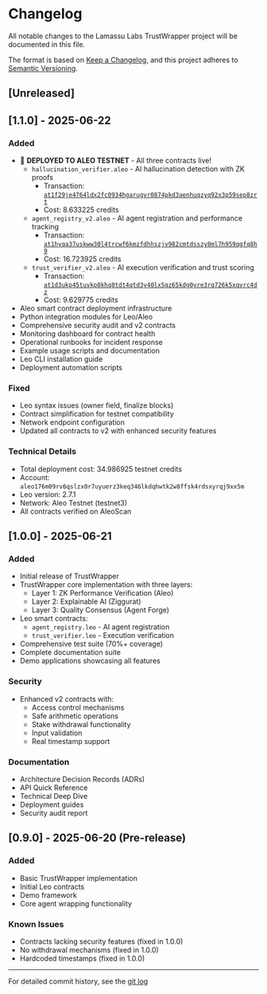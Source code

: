 # Changelog

All notable changes to the Lamassu Labs TrustWrapper project will be documented in this file.

The format is based on [Keep a Changelog](https://keepachangelog.com/en/1.0.0/),
and this project adheres to [Semantic Versioning](https://semver.org/spec/v2.0.0.html).

## [Unreleased]

## [1.1.0] - 2025-06-22

### Added
- 🚀 **DEPLOYED TO ALEO TESTNET** - All three contracts live!
  - `hallucination_verifier.aleo` - AI hallucination detection with ZK proofs
    - Transaction: [`at1f29je4764ldx2fc0934hgarugvr0874pkd3aenhuqzyq92x3p59sep8zrt`](https://testnet.aleoscan.io/transaction?id=at1f29je4764ldx2fc0934hgarugvr0874pkd3aenhuqzyq92x3p59sep8zrt)
    - Cost: 8.633225 credits
  - `agent_registry_v2.aleo` - AI agent registration and performance tracking
    - Transaction: [`at1hyqa37uskww30l4trcwf6kmzfdhhszjv982cmtdsszy8ml7h959qgfq8h9`](https://testnet.aleoscan.io/transaction?id=at1hyqa37uskww30l4trcwf6kmzfdhhszjv982cmtdsszy8ml7h959qgfq8h9)
    - Cost: 16.723925 credits
  - `trust_verifier_v2.aleo` - AI execution verification and trust scoring
    - Transaction: [`at1d3ukp45tuvkp0khq8tdt4qtd3y40lx5qz65kdg0yre3rq726k5xqvrc4dz`](https://testnet.aleoscan.io/transaction?id=at1d3ukp45tuvkp0khq8tdt4qtd3y40lx5qz65kdg0yre3rq726k5xqvrc4dz)
    - Cost: 9.629775 credits
- Aleo smart contract deployment infrastructure
- Python integration modules for Leo/Aleo
- Comprehensive security audit and v2 contracts
- Monitoring dashboard for contract health
- Operational runbooks for incident response
- Example usage scripts and documentation
- Leo CLI installation guide
- Deployment automation scripts

### Fixed
- Leo syntax issues (owner field, finalize blocks)
- Contract simplification for testnet compatibility
- Network endpoint configuration
- Updated all contracts to v2 with enhanced security features

### Technical Details
- Total deployment cost: 34.986925 testnet credits
- Account: `aleo176m09rv6qslzx0r7uyuerz3keq346lkdqhwtk2w8ffsk4rdsxyrqj9xx5m`
- Leo version: 2.7.1
- Network: Aleo Testnet (testnet3)
- All contracts verified on AleoScan

## [1.0.0] - 2025-06-21

### Added
- Initial release of TrustWrapper
- TrustWrapper core implementation with three layers:
  - Layer 1: ZK Performance Verification (Aleo)
  - Layer 2: Explainable AI (Ziggurat)
  - Layer 3: Quality Consensus (Agent Forge)
- Leo smart contracts:
  - `agent_registry.leo` - AI agent registration
  - `trust_verifier.leo` - Execution verification
- Comprehensive test suite (70%+ coverage)
- Complete documentation suite
- Demo applications showcasing all features

### Security
- Enhanced v2 contracts with:
  - Access control mechanisms
  - Safe arithmetic operations
  - Stake withdrawal functionality
  - Input validation
  - Real timestamp support

### Documentation
- Architecture Decision Records (ADRs)
- API Quick Reference
- Technical Deep Dive
- Deployment guides
- Security audit report

## [0.9.0] - 2025-06-20 (Pre-release)

### Added
- Basic TrustWrapper implementation
- Initial Leo contracts
- Demo framework
- Core agent wrapping functionality

### Known Issues
- Contracts lacking security features (fixed in 1.0.0)
- No withdrawal mechanisms (fixed in 1.0.0)
- Hardcoded timestamps (fixed in 1.0.0)

---

For detailed commit history, see the [git log](https://github.com/lamassu-labs/trustwrapper)